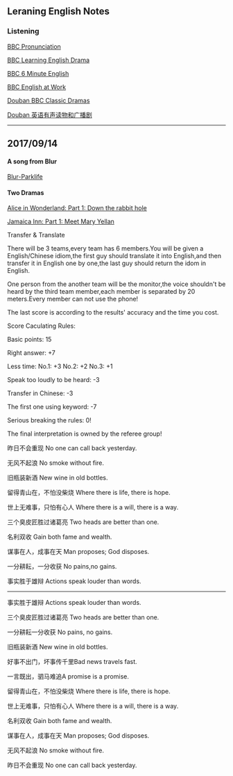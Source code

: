 ## Leraning English Notes

### Listening

[BBC Pronunciation](http://www.bbc.co.uk/learningenglish/english/features/pronunciation)

[BBC Learning English Drama](http://www.bbc.co.uk/learningenglish/english/features/drama)

[BBC 6 Minute English](http://www.bbc.co.uk/learningenglish/english/features/6-minute-english)

[BBC English at Work](http://www.bbc.co.uk/learningenglish/english/features/english-at-work)

[Douban BBC Classic Dramas](https://www.douban.com/doulist/119320/)

[Douban 英语有声读物和广播剧](https://site.douban.com/196116/widget/notes/11781049/note/251418056/)

--------------------------------------------------------------------------------------------------

## 2017/09/14

#### A song from Blur

[Blur-Parklife](http://www.xiami.com/song/b0iWfa705e?spm=a1z1s.3521865.23309997.163.XZz5r7)

#### Two Dramas

[Alice in Wonderland: Part 1: Down the rabbit hole](http://www.bbc.co.uk/learningenglish/english/features/drama/aliceinwonderland-ep01)

[Jamaica Inn: Part 1: Meet Mary Yellan](http://www.bbc.co.uk/learningenglish/english/features/drama/jamaica-ep-01)


Transfer & Translate


There will be 3 teams,every team has 6 members.You will be given a English/Chinese idiom,the first guy should translate it into 
English,and then transfer it in English one by one,the last guy should return the idom in English.


One person from the another team will be the monitor,the voice shouldn't be heard by the third team member,each member is separated by 20 
meters.Every member can not use the phone!


The last score is according to the results' accuracy and the time you cost.


Score Caculating Rules:

Basic points: 15

Right answer: +7

Less time: No.1: +3  No.2: +2  No.3: +1 

Speak too loudly to be heard: -3

Transfer in Chinese: -3

The first one using keyword: -7


Serious breaking the rules: 0!

The final interpretation is owned by the referee group!


昨日不会重现 No one can call back yesterday.

无风不起浪 No smoke without fire.

旧瓶装新酒 New wine in old bottles.

留得青山在，不怕没柴烧 Where there is life, there is hope.

世上无难事，只怕有心人 Where there is a will, there is a way.

三个臭皮匠胜过诸葛亮 Two heads are better than one.

名利双收 Gain both fame and wealth.

谋事在人，成事在天 Man proposes; God disposes.

一分耕耘，一分收获 No pains,no gains.

事实胜于雄辩 Actions speak louder than words.

------------------------------------------------

事实胜于雄辩 Actions speak louder than words.

三个臭皮匠胜过诸葛亮 Two heads are better than one.

一分耕耘一分收获 No pains, no gains.

旧瓶装新酒 New wine in old bottles.


好事不出门，坏事传千里Bad news travels fast.

一言既出，驷马难追A promise is a promise.

留得青山在，不怕没柴烧 Where there is life, there is hope.

世上无难事，只怕有心人 Where there is a will, there is a way.


名利双收 Gain both fame and wealth.

谋事在人，成事在天 Man proposes; God disposes.

无风不起浪 No smoke without fire.

昨日不会重现 No one can call back yesterday.






